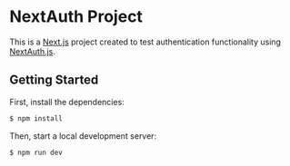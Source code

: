 # NextAuth Project

This is a [Next.js](https://nextjs.org/) project created to test authentication functionality using [NextAuth.js](https://next-auth.js.org/).

## Getting Started

First, install the dependencies:

```bash
$ npm install
```

Then, start a local development server:

```bash
$ npm run dev
```
